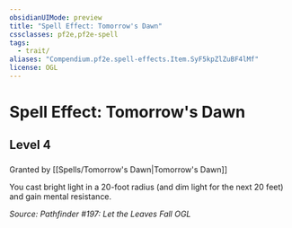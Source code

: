```yaml
---
obsidianUIMode: preview
title: "Spell Effect: Tomorrow's Dawn"
cssclasses: pf2e,pf2e-spell
tags:
  - trait/
aliases: "Compendium.pf2e.spell-effects.Item.SyF5kpZlZuBF4lMf"
license: OGL
---
```

# Spell Effect: Tomorrow's Dawn
## Level 4
### 






Granted by [[Spells/Tomorrow's Dawn|Tomorrow's Dawn]]

You cast bright light in a 20-foot radius (and dim light for the next 20 feet) and gain mental resistance.

*Source: Pathfinder #197: Let the Leaves Fall*
*OGL*